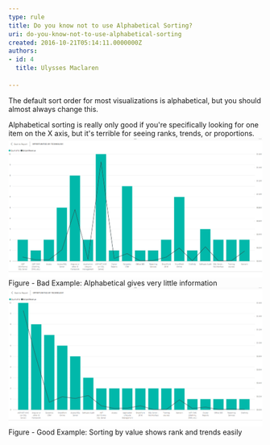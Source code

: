 ```yaml
---
type: rule
title: Do you know not to use Alphabetical Sorting?
uri: do-you-know-not-to-use-alphabetical-sorting
created: 2016-10-21T05:14:11.0000000Z
authors:
- id: 4
  title: Ulysses Maclaren

---
```


The default sort order for most visualizations is alphabetical, but you should almost always change this.
 
Alphabetical sorting is really only good if you're specifically looking for one item on the X axis, but it's terrible for seeing ranks, trends, or proportions.
![PowerBI-alphabetical.png](PowerBI-alphabetical.png)Figure - Bad Example: Alphabetical gives very little information
![PowerBI-non-aphabetical.png](PowerBI-non-aphabetical.png)Figure - Good Example: Sorting by value shows rank and trends easily

